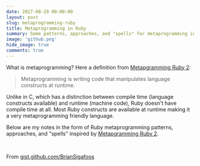 ```yaml
---
date: 2017-08-20 00:00:00
layout: post
slug: metaprogramming-ruby
title: Metaprogramming in Ruby
summary: Some patterns, approaches, and "spells" for metaprogramming in Ruby
image: 'github.png'
hide_image: true
comments: true
---
```


What is metaprogramming? Here a definition from [Metapgramming Ruby 2](https://www.amazon.com/dp/B00N9I0RMQ):

> Metaprogramming is writing code that manipulates language constructs at runtime.

Unlike in C, which has a distinction between compile time (language constructs available) and runtime (machine code), Ruby doesn't have compile time at all. Most Ruby constructs are available at runtime making it a very metaprogramming friendly language.

Below are my notes in the form of Ruby metaprogramming patterns, approaches, and "spells" inspired by [Metapgramming Ruby 2](https://www.amazon.com/dp/B00N9I0RMQ).

&nbsp;

<script src="https://gist.github.com/BrianSigafoos/ed1b4247d1ace1c7742d2b41a363f11a.js"></script>

From [gist.github.com/BrianSigafoos](https://gist.github.com/BrianSigafoos)
